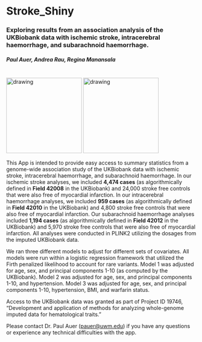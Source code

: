 # Stroke_Shiny

<!-- ```{r setup, include=FALSE}
knitr::opts_chunk$set(echo = TRUE)
``` -->
### Exploring results from an association analysis of the UKBiobank data with ischemic stroke, intracerebral haemorrhage, and subarachnoid haemorrhage.  
##### Paul Auer, Andrea Rau, Regina Manansala  

<br>
<img src="UWMZSPH.png" alt="drawing" width="200px"/>
<img src="UKBB.png" alt="drawing" width="200px"/>
</br>
<!-- ![](UWMZSPH.png) ![](UKBB.png) --> 

<!--```{r, echo=FALSE, out.width='25%', fig.align='center',fig.show='hold'}
knitr::include_graphics(c('UWMZSPH.png','UKBB.png'))
``` -->

This App is intended to provide easy access to summary statistics from a genome-wide association study of the UKBiobank data with ischemic stroke, intracerebral haemorrhage, and subarachnoid haemorrhage. In our ischemic stroke analyses, we included <b>4,474 cases</b> (as algorithmically defined in <b>Field 42008</b> in the UKBiobank) and 24,000 stroke free controls that were also free of myocardial infarction. In our intracerebral haemorrhage analyses, we included <b>959 cases</b> (as algorithmically defined in <b>Field 42010</b> in the UKBiobank) and 4,800 stroke free controls that were also free of myocardial infarction. Our subarachnoid haemorrhage analyses included <b>1,194 cases</b> (as algorithmically defined in <b>Field 42012</b> in the UKBiobank) and 5,970 stroke free controls that were also free of myocardial infarction. All analyses were conducted in PLINK2 utilizing the dosages from the imputed UKBiobank data.

<!--  4,474 ischemic stroke cases | DO FOR HEM STROKES  & FIX LINKS -->

We ran three different models to adjust for different sets of covariates. All models were run within a logistic regression framework that utilized the Firth penalized likelihood to account for rare variants. Model 1 was adjusted for age, sex, and principal components 1-10 (as computed by the UKBiobank). Model 2 was adjusted for age, sex, and principal components 1-10, and hypertension. Model 3 was adjusted for age, sex, and principal components 1-10, hypertension, BMI, and warfarin status. 

Access to the UKBiobank data was granted as part of Project ID 19746, “Development and application of methods for analyzing whole-genome imputed data for hematological traits.”

Please contact Dr. Paul Auer (pauer@uwm.edu) if you have any questions or experience any technical difficulties with the app. 



<br></br>
